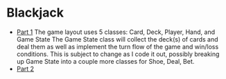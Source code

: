 # Blackjack

* [Part 1](README_1.md)
The game layout uses 5 classes: Card, Deck, Player, Hand, and Game State
The Game State class will collect the deck(s) of cards and deal them as well
as implement the turn flow of the game and win/loss conditions. This is subject
to change as I code it out, possibly breaking up Game State into a couple more
classes for Shoe, Deal, Bet.
* [Part 2](README_2.md)
